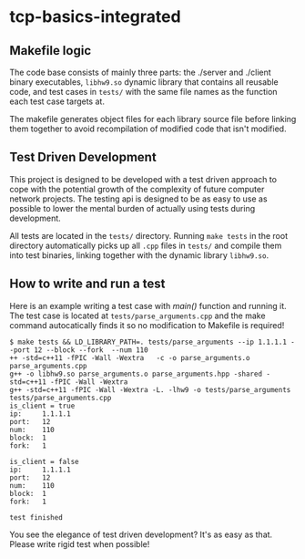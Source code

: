 # tcp-basics-integrated

## Makefile logic
The code base consists of mainly three parts: the ./server and ./client binary executables, `libhw9.so` dynamic library that contains all reusable code, and test cases in `tests/` with the same file names as the function each test case targets at.

The makefile generates object files for each library source file before linking them together to avoid recompilation of modified code that isn't modified.

## Test Driven Development
This project is designed to be developed with a test driven approach to cope with the potential growth of the complexity of future computer network projects. The testing api is designed to be as easy to use as possible to lower the mental burden of actually using tests during development.

All tests are located in the `tests/` directory. Running `make tests` in the root directory automatically picks up all `.cpp` files in `tests/` and compile them into test binaries, linking together with the dynamic library `libhw9.so`.

## How to write and run a test
Here is an example writing a test case with _main()_ function and running it. The test case is located at `tests/parse_arguments.cpp` and the make command autocatically finds it so no modification to Makefile is required!

```
$ make tests && LD_LIBRARY_PATH=. tests/parse_arguments --ip 1.1.1.1 --port 12 --block --fork  --num 110
++ -std=c++11 -fPIC -Wall -Wextra   -c -o parse_arguments.o parse_arguments.cpp
g++ -o libhw9.so parse_arguments.o parse_arguments.hpp -shared -std=c++11 -fPIC -Wall -Wextra
g++ -std=c++11 -fPIC -Wall -Wextra -L. -lhw9 -o tests/parse_arguments tests/parse_arguments.cpp
is_client = true
ip:     1.1.1.1
port:   12
num:    110
block:  1
fork:   1

is_client = false
ip:     1.1.1.1
port:   12
num:    110
block:  1
fork:   1

test finished

```

You see the elegance of test driven development? It's as easy as that. Please write rigid test when possible!

